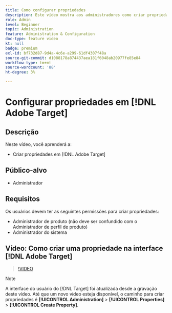 ```yaml
---
title: Como configurar propriedades
description: Este vídeo mostra aos administradores como criar propriedades no Adobe Target.
role: Admin
level: Beginner
topic: Administration
feature: Administration & Configuration
doc-type: feature video
kt: null
badge: premium
exl-id: bf732d87-9d4a-4c6e-a299-61df4307f48a
source-git-commit: d1088178a874437aea181f6048ab20977fe85e84
workflow-type: tm+mt
source-wordcount: '88'
ht-degree: 3%

---
```


# Configurar propriedades em [!DNL Adobe Target]

## Descrição

Neste vídeo, você aprenderá a:

* Criar propriedades em [!DNL Adobe Target]

## Público-alvo

* Administrador

## Requisitos

Os usuários devem ter as seguintes permissões para criar propriedades:

* Administrador de produto (não deve ser confundido com o Administrador de perfil de produto)
* Administrador do sistema

## Vídeo: Como criar uma propriedade na interface [!DNL Adobe Target]

>[!VIDEO](https://video.tv.adobe.com/v/18990/?quality=12)

>[!NOTE]
>
>A interface do usuário do [!DNL Target] foi atualizada desde a gravação deste vídeo. Até que um novo vídeo esteja disponível, o caminho para criar propriedades é **[!UICONTROL Administration]** > **[!UICONTROL Properties]** > **[!UICONTROL Create Property]**.